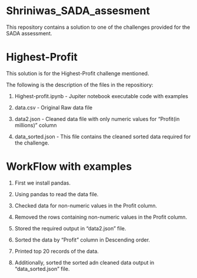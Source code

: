 # Shriniwas_SADA_assesment
This repository contains a solution to one of the challenges provided for the SADA assessment.
# Highest-Profit
This solution is for the Highest-Profit challenge mentioned. 

The following is the description of the files in the repositiory:

1. Highest-profit.ipynb - Jupiter notebook executable code with examples

2. data.csv - Original Raw data file

3. data2.json - Cleaned data file with only numeric values for “Profit(in millions)” column

4. data_sorted.json - This file contains the cleaned sorted data required for the challenge.

# WorkFlow with examples
1. First we install pandas.

2. Using pandas to read the data file.

3. Checked data for non-numeric values in the Profit column.

4. Removed the rows containing non-numeric values in the Profit column.

5. Stored the required output in “data2.json” file.

6. Sorted the data by “Profit” column in Descending order.

7. Printed top 20 records of the data.

8. Additionally, sorted the sorted adn cleaned data output in “data_sorted.json” file.

